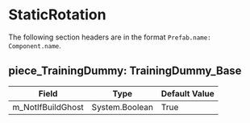 # StaticRotation

The following section headers are in the format `Prefab.name: Component.name`.

## piece_TrainingDummy: TrainingDummy_Base

|Field|Type|Default Value|
|-----|----|-------------|
|m_NotIfBuildGhost|System.Boolean|True|

